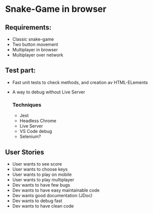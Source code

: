 # Snake-Game in browser

## Requirements:

- Classic snake-game
- Two button movement
- Multiplayer in browser
- Multiplayer over network

## Test part:

- Fast unit tests to check methods, and creation av HTML-ELements
- A way to debug without Live Server

  ### Techniques

  - Jest
  - Headless Chrome
  - Live Server
  - VS Code debug
  - Selenium?

## User Stories
- User wants to see score
- User wants to choose keys
- User wants to play on mobile
- User wants to play multiplayer
- Dev wants to have few bugs
- Dev wants to have easy maintainable code
- Dev wants good documentation (JDoc)
- Dev wants to debug fast
- Dev wants to have clean code